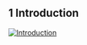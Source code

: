 ## 1 Introduction
[![Introduction](http://img.youtube.com/vi/ycD8B1HuQSg/0.jpg)](http://www.youtube.com/watch?v=ycD8B1HuQSg)
